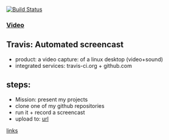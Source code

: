 [![Build Status](https://travis-ci.org/brownman/travis_screencast.svg?branch=develop)](https://travis-ci.org/browman/travis_screencast)
 
### [Video](http://brownman.github.io/travis_screencast/)


Travis: Automated screencast
-----
- product: a video capture: of a linux desktop (video+sound)
- integrated services: travis-ci.org + github.com


steps:
----
- Mission: present my projects
- clone one of my github repositories
- run it + record a screencast
- upload to: [url](https://github.com/brownman/travis_screencast/tree/gh-pages)




 

[links](./wiki/links.md)
